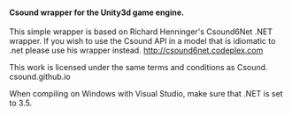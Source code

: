 #### Csound wrapper for the Unity3d game engine.

This simple wrapper is based on Richard Henninger's Csound6Net .NET wrapper. If you wish to 
use the Csound API in a model that is idiomatic to .net please use his wrapper instead. 
http://csound6net.codeplex.com

This work is licensed under the same terms and conditions as Csound. csound.github.io

When compiling on Windows with Visual Studio, make sure that .NET is set to 3.5.

